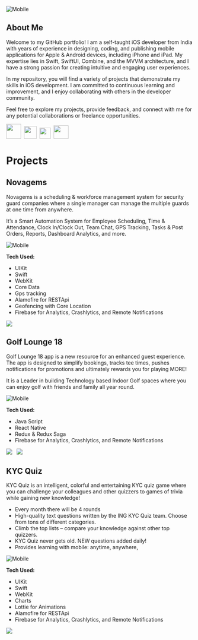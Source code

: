 
![Mobile](./Assets/image/profile.svg)

## About Me

Welcome to my GitHub portfolio! I am a self-taught iOS developer from India with years of experience in designing, coding, and publishing mobile applications for Apple & Android devices, including iPhone and iPad. My expertise lies in Swift, SwiftUI, Combine, and the MVVM architecture, and I have a strong passion for creating intuitive and engaging user experiences.

In my repository, you will find a variety of projects that demonstrate my skills in iOS development. I am committed to continuous learning and improvement, and I enjoy collaborating with others in the developer community.

Feel free to explore my projects, provide feedback, and connect with me for any potential collaborations or freelance opportunities.&nbsp;

<a href="https://www.linkedin.com/in/inderjagdeo">
    <img src="Assets/icons/linkedin.png" width="40" height="40"></a>&nbsp;
<a href="https://www.instagram.com/inder.jagdeo">
    <img src="Assets/icons/instagram.png" width="34" height="34"></a>&nbsp;
<a href="https://x.com/_InderJagdeo">
    <img src="Assets/icons/twitter.png" width="30" height="30"></a>&nbsp;
<a href="https://stackoverflow.com/users/7665968/inder-jagdeo">
    <img src="Assets/icons/stackoverflow.png" width="40" height="36"></a>

# Projects
## Novagems

Novagems is a scheduling & workforce management system for security guard companies where a single manager can manage the multiple guards at one time from anywhere. 

It’s a Smart Automation System for Employee Scheduling, Time & Attendance, Clock In/Clock Out, Team Chat, GPS Tracking, Tasks & Post Orders, Reports, Dashboard Analytics, and more.

![Mobile](./Assets/image/novagems.svg)

**Tech Used:**

- UIKit
- Swift
- WebKit
- Core Data
- Gps tracking
- Alamofire for RESTApi
- Geofencing with Core Location
- Firebase for Analytics, Crashlytics, and Remote Notifications

<a href="https://apps.apple.com/in/app/novagems-managerapp/id1439312263"> 
    <img src="Assets/icons/apple.png">
</a>

## Golf Lounge 18

Golf Lounge 18 app is a new resource for an enhanced guest experience. The app is designed to simplify bookings, tracks tee times, pushes notifications for promotions and ultimately rewards you for playing MORE!

It is a Leader in building Technology based Indoor Golf spaces where you can enjoy golf with friends and family all year round.

![Mobile](./Assets/image/golflounge.svg)

**Tech Used:**

- Java Script
- React Native
- Redux & Redux Saga
- Firebase for Analytics, Crashlytics, and Remote Notifications

<a href="https://apps.apple.com/us/app/golf-lounge-18/id1520389788"> 
    <img src="Assets/icons/apple.png"></a>&nbsp;&nbsp;
<a href="https://play.google.com/store/apps/details?id=com.golflounge18.app&hl=en_US"> 
    <img src="Assets/icons/android.png">
</a>

## KYC Quiz

KYC Quiz is an intelligent, colorful and entertaining KYC quiz game where you can challenge your colleagues and other quizzers to games of trivia while gaining new knowledge!

- Every month there will be 4 rounds
- High-quality text questions written by the ING KYC Quiz team. Choose from tons of different categories.
- Climb the top lists – compare your knowledge against other top quizzers.
- KYC Quiz never gets old. NEW questions added daily!
- Provides learning with mobile: anytime, anywhere,

![Mobile](./Assets/image/kycquiz.svg)

**Tech Used:**

- UIKit
- Swift
- WebKit
- Charts
- Lottie for Animations
- Alamofire for RESTApi
- Firebase for Analytics, Crashlytics, and Remote Notifications

<a href="https://apps.apple.com/in/app/kyc-quiz/id1573034417"> 
    <img src="Assets/icons/apple.png">
</a>

<!--
**InderJagdeo/InderJagdeo** is a ✨ _special_ ✨ repository because its `README.md` (this file) appears on your GitHub profile.

Here are some ideas to get you started:

- 🔭 I’m currently working on ...
- 🌱 I’m currently learning ...
- 👯 I’m looking to collaborate on ...
- 🤔 I’m looking for help with ...
- 💬 Ask me about ...
- 📫 How to reach me: ...
- 😄 Pronouns: ...
- ⚡ Fun fact: ...
-->
